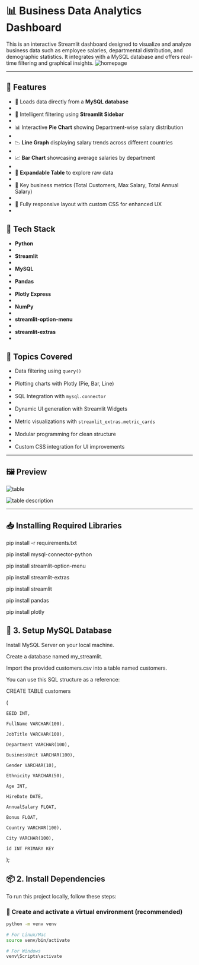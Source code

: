 # 📊 Business Data Analytics Dashboard

This is an interactive Streamlit dashboard designed to visualize and analyze business data such as employee salaries, departmental distribution, and demographic statistics. It integrates with a MySQL database and offers real-time filtering and graphical insights.
![homepage](https://github.com/user-attachments/assets/29469c56-6ddc-4a20-9c35-3cd6fe212a9c)

---

## 🚀 Features

- 📁 Loads data directly from a **MySQL database**
- 
- 🧠 Intelligent filtering using **Streamlit Sidebar**
- 
- 📊 Interactive **Pie Chart** showing Department-wise salary distribution
- 
- 📉 **Line Graph** displaying salary trends across different countries
- 
- 📈 **Bar Chart** showcasing average salaries by department
- 
- 🧾 **Expandable Table** to explore raw data
- 
- 📐 Key business metrics (Total Customers, Max Salary, Total Annual Salary)
- 
- 📱 Fully responsive layout with custom CSS for enhanced UX
- 

## 🧪 Tech Stack

- **Python**
- 
- **Streamlit**
- 
- **MySQL**
- 
- **Pandas**
- 
- **Plotly Express**
- 
- **NumPy**
- 
- **streamlit-option-menu**
- 
- **streamlit-extras**
- 

## 📌 Topics Covered

- Data filtering using `query()`
- 
- Plotting charts with Plotly (Pie, Bar, Line)
- 
- SQL Integration with `mysql.connector`
- 
- Dynamic UI generation with Streamlit Widgets
- 
- Metric visualizations with `streamlit_extras.metric_cards`
- 
- Modular programming for clean structure
- 
- Custom CSS integration for UI improvements

---

## 🖼️ Preview

![table](https://github.com/user-attachments/assets/c3c98666-1d88-44f9-b6cd-dcfe4da3953e)

![table description](https://github.com/user-attachments/assets/931f233e-3004-48ab-a147-1e72edb186ac)

---


## 📥 Installing Required Libraries

pip install -r requirements.txt

pip install mysql-connector-python

pip install streamlit-option-menu

pip install streamlit-extras

pip install streamlit

pip install pandas

pip install plotly

## 💾 3. Setup MySQL Database

Install MySQL Server on your local machine.

Create a database named my_streamlit.

Import the provided customers.csv into a table named customers.

You can use this SQL structure as a reference:

CREATE TABLE customers 

(

    EEID INT,
    
    FullName VARCHAR(100),
    
    JobTitle VARCHAR(100),
    
    Department VARCHAR(100),
    
    BusinessUnit VARCHAR(100),
    
    Gender VARCHAR(10),
    
    Ethnicity VARCHAR(50),
    
    Age INT,
    
    HireDate DATE,
    
    AnnualSalary FLOAT,
    
    Bonus FLOAT,
    
    Country VARCHAR(100),
    
    City VARCHAR(100),
    
    id INT PRIMARY KEY
);




## 📦 2. Install Dependencies

To run this project locally, follow these steps:

### 🔧 Create and activate a virtual environment (recommended)

```bash
python -m venv venv

# For Linux/Mac
source venv/bin/activate      

# For Windows
venv\Scripts\activate
